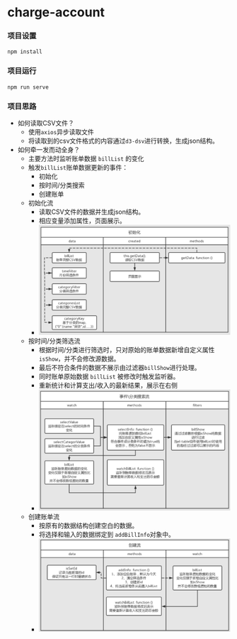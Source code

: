 # charge-account

### 项目设置

```
npm install
```

### 项目运行

```
npm run serve
```

### 项目思路

* 如何读取CSV文件？
    * 使用`axios`异步读取文件
    * 将读取到的csv文件格式的内容通过`d3-dsv`进行转换，生成json结构。
* 如何牵一发而动全身？
    * 主要方法时监听账单数据 `billList` 的变化
    * 触发`billList`账单数据更新的事件：
        * 初始化
        * 按时间/分类搜索
        * 创建账单
    * 初始化流
        * 读取CSV文件的数据并生成json结构。
        * 相应变量添加属性，页面展示。
        * ![初始化流](./public/img/初始化流.png)
    * 按时间/分类筛选流
        * 根据时间/分类进行筛选时，只对原始的账单数据新增自定义属性`isShow`，并不会修改源数据。
        * 最后不符合条件的数据不展示由过滤器`billShow`进行处理。
        * 同时账单原始数据 `billList` 被修改时触发监听器。
        * 重新统计和计算支出/收入的最新结果，展示在右侧
        * ![搜索流](./public/img/搜索流.png)
    * 创建账单流
        * 按原有的数据结构创建空白的数据。
        * 将选择和输入的数据绑定到 `addBillInfo`对象中。
        * ![创建账单](./public/img/创建流.png)


